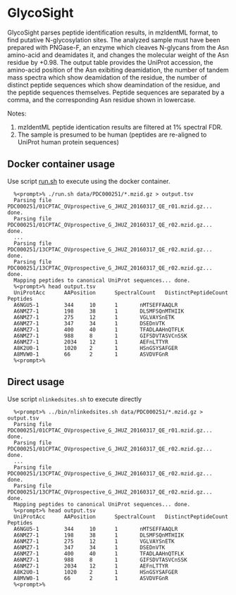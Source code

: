 # GlycoSight

GlycoSight parses peptide identification results, in mzIdentML format, to find putative N-glycosylation sites. The analyzed sample must have been prepared with PNGase-F, an enzyme which cleaves N-glycans from the Asn amino-acid and deamidates it, and changes the molecular weight of the Asn residue by +0.98. The output table provides the UniProt accession, the amino-acid position of the Asn exibiting deamidation, the number of tandem mass spectra which show deamidation of the residue, the number of distinct peptide sequences which show deamindation of the residue, and the peptide sequences themselves. Peptide sequences are separated by a comma, and the corresponding Asn residue shown in lowercase. 

Notes: 
1. mzIdentML peptide identication results are filtered at 1% spectral FDR.
2. The sample is presumed to be human (peptides are re-aligned to UniProt human protein sequences)

## Docker container usage

Use script [run.sh](run.sh) to execute using the docker container.

```
  %<prompt>% ./run.sh data/PDC000251/*.mzid.gz > output.tsv
  Parsing file PDC000251/01CPTAC_OVprospective_G_JHUZ_20160317_QE_r01.mzid.gz... done.
  Parsing file PDC000251/01CPTAC_OVprospective_G_JHUZ_20160317_QE_r02.mzid.gz... done.
  ...
  Parsing file PDC000251/13CPTAC_OVprospective_G_JHUZ_20160317_QE_r02.mzid.gz... done.
  Parsing file PDC000251/13CPTAC_OVprospective_G_JHUZ_20160317_QE_r02.mzid.gz... done.
  Mapping peptides to canonical UniProt sequences... done.
  %<prompt>% head output.tsv
  UniProtAcc      AAPosition      SpectralCount   DistinctPeptideCount    Peptides
  A6NGU5-1        344     10      1       nMTSEFFAAQLR
  A6NMZ7-1        198     38      1       DLSMFSQnMTHIIK
  A6NMZ7-1        275     12      1       VGLVAYSnETK
  A6NMZ7-1        347     34      1       DSEDnVTK
  A6NMZ7-1        400     40      1       TFADLAAHnQTFLK
  A6NMZ7-1        988     8       1       GIFSDVTASVCnSSK
  A6NMZ7-1        2034    12      1       AEFnLTTYR
  A8K2U0-1        1020    2       1       HSnGSYSAFGER
  A8MVW0-1        66      2       1       ASVDVFGnR
  %<prompt>%
```

## Direct usage

Use script `nlinkedsites.sh` to execute directly
```
  %<prompt>% ../bin/nlinkedsites.sh data/PDC000251/*.mzid.gz > output.tsv
  Parsing file PDC000251/01CPTAC_OVprospective_G_JHUZ_20160317_QE_r01.mzid.gz... done.
  Parsing file PDC000251/01CPTAC_OVprospective_G_JHUZ_20160317_QE_r02.mzid.gz... done.
  ...
  Parsing file PDC000251/13CPTAC_OVprospective_G_JHUZ_20160317_QE_r02.mzid.gz... done.
  Parsing file PDC000251/13CPTAC_OVprospective_G_JHUZ_20160317_QE_r02.mzid.gz... done.
  Mapping peptides to canonical UniProt sequences... done.
  %<prompt>% head output.tsv
  UniProtAcc      AAPosition      SpectralCount   DistinctPeptideCount    Peptides
  A6NGU5-1        344     10      1       nMTSEFFAAQLR
  A6NMZ7-1        198     38      1       DLSMFSQnMTHIIK
  A6NMZ7-1        275     12      1       VGLVAYSnETK
  A6NMZ7-1        347     34      1       DSEDnVTK
  A6NMZ7-1        400     40      1       TFADLAAHnQTFLK
  A6NMZ7-1        988     8       1       GIFSDVTASVCnSSK
  A6NMZ7-1        2034    12      1       AEFnLTTYR
  A8K2U0-1        1020    2       1       HSnGSYSAFGER
  A8MVW0-1        66      2       1       ASVDVFGnR
  %<prompt>%
```
